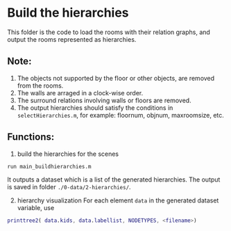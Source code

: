 # Build the hierarchies 
This folder is the code to load the rooms with their relation graphs, and output the rooms represented as hierarchies.

## Note:
1. The objects not supported by the floor or other objects, are removed from the rooms.
2. The walls are arraged in a clock-wise order.
3. The surround relations involving walls or floors are removed.
4. The output hierarchies should satisfy the conditions in `selectHierarchies.m`, for example: floornum, objnum, maxroomsize, etc.

## Functions:
1. build the hierarchies for the scenes
```
run main_buildhierarchies.m
```	
It outputs a dataset which is a list of the generated hierarchies. 
The output is saved in folder `./0-data/2-hierarchies/`.

2. hierarchy visualization
For each element `data` in the generated dataset variable, use
```matlab
printtree2( data.kids, data.labellist, NODETYPES, <filename>)
```